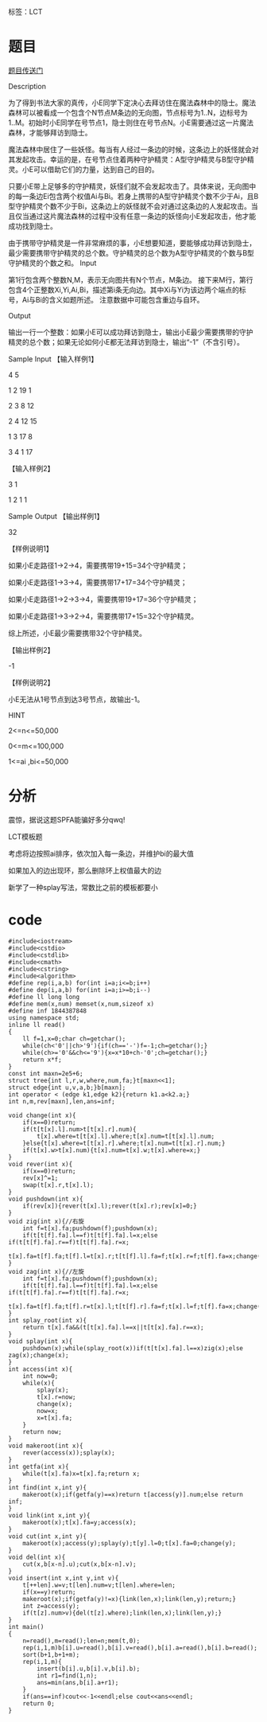 ﻿---
tags: 
 - 数据结构-LCT
grammar_cjkRuby: true
catalog: true
layout:  post
header-img: "img/header/P19.jpg"
preview-img: "/img/preview/P39.jpg"
---
标签：LCT

# 题目

[题目传送门](http://www.lydsy.com/JudgeOnline/problem.php?id=3669)

Description

为了得到书法大家的真传，小E同学下定决心去拜访住在魔法森林中的隐士。魔法森林可以被看成一个包含个N节点M条边的无向图，节点标号为1..N，边标号为1..M。初始时小E同学在号节点1，隐士则住在号节点N。小E需要通过这一片魔法森林，才能够拜访到隐士。

魔法森林中居住了一些妖怪。每当有人经过一条边的时候，这条边上的妖怪就会对其发起攻击。幸运的是，在号节点住着两种守护精灵：A型守护精灵与B型守护精灵。小E可以借助它们的力量，达到自己的目的。

只要小E带上足够多的守护精灵，妖怪们就不会发起攻击了。具体来说，无向图中的每一条边Ei包含两个权值Ai与Bi。若身上携带的A型守护精灵个数不少于Ai，且B型守护精灵个数不少于Bi，这条边上的妖怪就不会对通过这条边的人发起攻击。当且仅当通过这片魔法森林的过程中没有任意一条边的妖怪向小E发起攻击，他才能成功找到隐士。

由于携带守护精灵是一件非常麻烦的事，小E想要知道，要能够成功拜访到隐士，最少需要携带守护精灵的总个数。守护精灵的总个数为A型守护精灵的个数与B型守护精灵的个数之和。
Input

第1行包含两个整数N,M，表示无向图共有N个节点，M条边。 接下来M行，第行包含4个正整数Xi,Yi,Ai,Bi，描述第i条无向边。其中Xi与Yi为该边两个端点的标号，Ai与Bi的含义如题所述。 注意数据中可能包含重边与自环。

Output

输出一行一个整数：如果小E可以成功拜访到隐士，输出小E最少需要携带的守护精灵的总个数；如果无论如何小E都无法拜访到隐士，输出“-1”（不含引号）。

Sample Input
【输入样例1】

4 5

1 2 19 1

2 3 8 12

2 4 12 15

1 3 17 8

3 4 1 17



 



 



【输入样例2】



 

3 1

1 2 1 1



 



Sample Output
【输出样例1】

 

32

【样例说明1】

如果小E走路径1→2→4，需要携带19+15=34个守护精灵；

如果小E走路径1→3→4，需要携带17+17=34个守护精灵；

如果小E走路径1→2→3→4，需要携带19+17=36个守护精灵；

如果小E走路径1→3→2→4，需要携带17+15=32个守护精灵。

综上所述，小E最少需要携带32个守护精灵。







【输出样例2】



 

-1

【样例说明2】

小E无法从1号节点到达3号节点，故输出-1。 

HINT

2<=n<=50,000

0<=m<=100,000



1<=ai ,bi<=50,000

# 分析

震惊，据说这题SPFA能骗好多分qwq!

LCT模板题

考虑将边按照ai排序，依次加入每一条边，并维护bi的最大值

如果加入的边出现环，那么删除环上权值最大的边

新学了一种splay写法，常数比之前的模板都要小

# code

```
#include<iostream>
#include<cstdio>
#include<cstdlib>
#include<cmath>
#include<cstring>
#include<algorithm>
#define rep(i,a,b) for(int i=a;i<=b;i++)
#define dep(i,a,b) for(int i=a;i>=b;i--)
#define ll long long
#define mem(x,num) memset(x,num,sizeof x)
#define inf 1844387848
using namespace std;
inline ll read()
{
	ll f=1,x=0;char ch=getchar();
	while(ch<'0'||ch>'9'){if(ch=='-')f=-1;ch=getchar();}
	while(ch>='0'&&ch<='9'){x=x*10+ch-'0';ch=getchar();}
	return x*f;
}
const int maxn=2e5+6;
struct tree{int l,r,w,where,num,fa;}t[maxn<<1];
struct edge{int u,v,a,b;}b[maxn];
int operator < (edge k1,edge k2){return k1.a<k2.a;}
int n,m,rev[maxn],len,ans=inf;

void change(int x){
	if(x==0)return;
	if(t[t[x].l].num>t[t[x].r].num){
		t[x].where=t[t[x].l].where;t[x].num=t[t[x].l].num;
	}else{t[x].where=t[t[x].r].where;t[x].num=t[t[x].r].num;}
	if(t[x].w>t[x].num){t[x].num=t[x].w;t[x].where=x;}
}
void rever(int x){
	if(x==0)return;
	rev[x]^=1;
	swap(t[x].r,t[x].l);
}
void pushdown(int x){
	if(rev[x]){rever(t[x].l);rever(t[x].r);rev[x]=0;}
}
void zig(int x){//右旋 
	int f=t[x].fa;pushdown(f);pushdown(x);
	if(t[t[f].fa].l==f)t[t[f].fa].l=x;else if(t[t[f].fa].r==f)t[t[f].fa].r=x;
	t[x].fa=t[f].fa;t[f].l=t[x].r;t[t[f].l].fa=f;t[x].r=f;t[f].fa=x;change(f);
}
void zag(int x){//左旋 
	int f=t[x].fa;pushdown(f);pushdown(x);
	if(t[t[f].fa].l==f)t[t[f].fa].l=x;else if(t[t[f].fa].r==f)t[t[f].fa].r=x;
	t[x].fa=t[f].fa;t[f].r=t[x].l;t[t[f].r].fa=f;t[x].l=f;t[f].fa=x;change(f);
}
int splay_root(int x){
	return t[x].fa&&(t[t[x].fa].l==x||t[t[x].fa].r==x); 
} 
void splay(int x){
	pushdown(x);while(splay_root(x))if(t[t[x].fa].l==x)zig(x);else zag(x);change(x);
}
int access(int x){
	int now=0;
	while(x){
		splay(x);
		t[x].r=now;
		change(x);
		now=x;
		x=t[x].fa;
	}
	return now;	
}
void makeroot(int x){
	rever(access(x));splay(x);
}
int getfa(int x){
	while(t[x].fa)x=t[x].fa;return x;
}
int find(int x,int y){
	makeroot(x);if(getfa(y)==x)return t[access(y)].num;else return inf;
}
void link(int x,int y){
	makeroot(x);t[x].fa=y;access(x);
}
void cut(int x,int y){
	makeroot(x);access(y);splay(y);t[y].l=0;t[x].fa=0;change(y);
}
void del(int x){
	cut(x,b[x-n].u);cut(x,b[x-n].v);
}
void insert(int x,int y,int v){
	t[++len].w=v;t[len].num=v;t[len].where=len;
	if(x==y)return;
	makeroot(x);if(getfa(y)!=x){link(len,x);link(len,y);return;}
	int z=access(y);
	if(t[z].num>v){del(t[z].where);link(len,x);link(len,y);}
}
int main()
{
	n=read(),m=read();len=n;mem(t,0);
	rep(i,1,m)b[i].u=read(),b[i].v=read(),b[i].a=read(),b[i].b=read();
	sort(b+1,b+1+m);
	rep(i,1,m){
		insert(b[i].u,b[i].v,b[i].b);
		int r1=find(1,n);
		ans=min(ans,b[i].a+r1);
	}
	if(ans==inf)cout<<-1<<endl;else cout<<ans<<endl;
	return 0;
}
```

